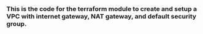 ### This is the code for the terraform module to create and setup a VPC with internet gateway, NAT gateway, and default security group.

